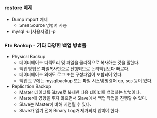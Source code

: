 ### restore 예제
- Dump Import 예제
    + Shell Source 명령어 사용
- mysql -u [사용자명] -p

### Etc Backup - 기타 다양한 백업 방법들
- Physical Backup
    + 데이터베이스 디렉토리 및 파일을 물리적으로 복사하는 것을 말한다.
    + 백업 방법은 파일복사만으로 진행되므로 논리백업보다 빠르다.
    + 데이터베이스 외에도 로그 또는 구성파일이 포함되어 있다.
    + 백업 도구에는 mysqlbackup 또는 파일 시스템 명령어 cp, scp 등이 있다.
- Replication Backup
    + Master 데이터를 Slave로 복제한 다음 데이터를 백업하는 방법이다.
    + Master에 영향을 주지 않으면서 Slave에서 백업 작업을 진행할 수 있다.
    + Slave는 Master에 비해 지연될 수 있다.
    + Slave가 읽기 전에 Binary Log가 제거되지 않아야 한다.
